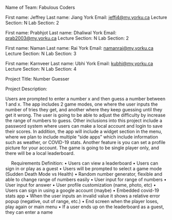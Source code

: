Name of Team:
Fabulous Coders

First name: Jeffrey	
Last name: Jiang
York Email: jeffj4@my.yorku.ca
	Lecture Section: N 
	Lab Section: 2

First name:
Prabhjot	Last name:
Dhaliwal
	York Email: 
prab2003@my.yorku.ca
	Lecture Section: N
	Lab Section: 2

First name:
Naman	Last name:
Rai
	York Email: 
namanrai@my.yorku.ca
	Lecture Section: N
	Lab Section: 3

First name:
Karnveer	Last name:
Ubhi
	York Email: 
kubhi@my.yorku.ca
	Lecture Section: N 
	Lab Section: 4

Project Title:
Number Guesser

Project Description:

Users are prompted to enter a number x and then guess a number between 1 and x. The app includes 2 game modes, one where the user inputs the number of tries they get, and another where they keep guessing until they get it wrong. The user is going to be able to adjust the difficulty by increase the range of numbers to guess. Other inclusions into this project include a password system where users can make a local account and login to save their scores. In addition, the app will include a widget section in the menu, where we plan to include multiple “side apps” which include information such as weather, or COVID-19 stats. Another feature is you can set a profile picture for your account. The game is going to be single player only, and there will be a local leaderboard.


 
Requirements Definition:
•	Users can view a leaderboard
•	Users can sign in or play as a guest
•	Users will be prompted to select a game mode (Sudden Death Mode vs Health)
•	Random number generator, flexible and able to change range of numbers easily
•	User input for range of numbers
•	User input for answer
•	User profile customization (name, photo, etc)
•	Users can sign in using a google account (maybe)
•	Embedded covid-19 stats app 
•	When the user inputs an invalid value it shows a relative error popup (negative, out of range, etc.)
•	End screen when the player loses, play again or main menu
•	If a user ends up on the leaderboard as a guest, they can enter a name

